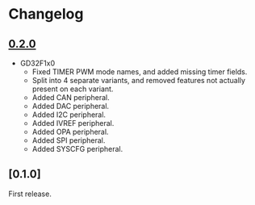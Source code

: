 # Changelog

## [0.2.0]

- GD32F1x0
  - Fixed TIMER PWM mode names, and added missing timer fields.
  - Split into 4 separate variants, and removed features not actually present on each variant.
  - Added CAN peripheral.
  - Added DAC peripheral.
  - Added I2C peripheral.
  - Added IVREF peripheral.
  - Added OPA peripheral.
  - Added SPI peripheral.
  - Added SYSCFG peripheral.

## [0.1.0]

First release.

[unreleased]: https://github.com/qwandor/gd32-rs/compare/0.2.0...HEAD
[0.2.0]: https://github.com/qwandor/gd32-rs/compare/0.1.0...0.2.0
